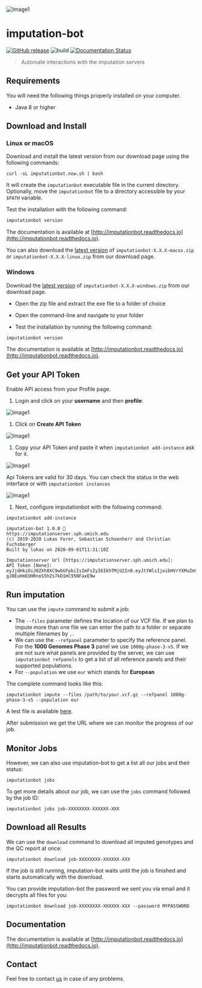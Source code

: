 ![Image1](assets/logo.png)

# imputation-bot

[![GitHub release](https://img.shields.io/github/release/lukfor/imputationbot.svg)](https://GitHub.com/lukfor/imputationbot/releases/)
![build](https://github.com/lukfor/imputationbot/workflows/build/badge.svg)
[![Documentation Status](https://readthedocs.org/projects/imputationbot/badge/?version=latest)](https://imputationbot.readthedocs.io/en/latest/?badge=latest)


> Automate interactions with the imputation servers


## Requirements

You will need the following things properly installed on your computer.

* Java 8 or higher


## Download and Install

### Linux or macOS

Download and install the latest version from our download page using the following commands:

```
curl -sL imputationbot.now.sh | bash
```

It will create the `imputationbot` executable file in the current directory. Optionally, move the `imputationbot` file to a directory accessible by your `$PATH` variable.

Test the installation with the following command:

```sh
imputationbot version
```

The documentation is available at [http://imputationbot.readthedocs.io](http://imputationbot.readthedocs.io).

You can also download the [latest version](https://github.com/lukfor/imputationbot/releases/latest) of `imputationbot-X.X.X-macos.zip` or `imputationbot-X.X.X-linux.zip` from our download page.


### Windows

Download the [latest version](https://github.com/lukfor/imputationbot/releases/latest) of `imputationbot-X.X.X-windows.zip` from our download page.

- Open the zip file and extract the exe file to a folder of choice

- Open the command-line and navigate to your folder

- Test the installation by running the following command:

```sh
imputationbot version
```


The documentation is available at [http://imputationbot.readthedocs.io](http://imputationbot.readthedocs.io).


## Get your API Token

Enable API access from your Profile page.

1. Login and click on your **username** and then **profile**:

![Image1](assets/token1.png)

1. Click on **Create API Token**

![Image1](assets/token2.png)

1. Copy your API Token and paste it when `imputationbot add-instance` ask for it.

![Image1](assets/token3.png)

Api Tokens are valid for 30 days. You can check the status in the web interface or with `imputationbot instances`

![Image1](assets/token4.png)

1. Next, configure imputationbot with the following command:

```
imputationbot add-instance
```

```
imputation-bot 1.0.0 🤖
https://imputationserver.sph.umich.edu
(c) 2019-2020 Lukas Forer, Sebastian Schoenherr and Christian Fuchsberger
Built by lukas on 2020-09-01T11:31:10Z

Imputationserver Url [https://imputationserver.sph.umich.edu]:
API Token [None]: eyJjdHkiOiJ0ZXh0XC9wbGFpbiIsImFsZyI6IkhTMjU2In0.eyJtYWlsIjoibHVrYXMuZm9yZXJAaS1tZWQuYWMuYXQiLCJleHBpcmUiOjE1NzMyMjkwNTY3NTEsIm5hbWUiOiJMdWthcyBGb3JlciIsImFwaSI6dHJ1ZSwidXNlcm5hbWUiOiJsdWtmb3IifQ.qY7iEM6ul-gJ0EuHmEUHRnoS5hZs7kD1HC95NFaxE9w
```

## Run imputation

You can use the `impute` command to submit a job:

- The `--files` parameter defines the location of our VCF file. If we plan to impute more than one file we can enter the path to a folder or separate multiple filenames by `,`.
- We can use the `--refpanel` parameter to specify the reference panel. For the **1000 Genomes Phase 3** panel we use `1000g-phase-3-v5`. If we are not sure what panels are provided by the server, we can use `imputationbot refpanels` to get a list of all reference panels and their supported populations.
- For `--population` we use `eur` which stands for **European**

The complete command looks like this:

```
imputationbot impute --files /path/to/your.vcf.gz --refpanel 1000g-phase-3-v5 --population eur
```

A test file is available [here](https://github.com/lukfor/imputationserver-ashg20/raw/main/files/chr20.R50.merged.1.330k.recode.small.vcf.gz).

After submission we get the URL where we can monitor the progress of our job.

## Monitor Jobs

However, we can also use imputation-bot to get a list all our jobs and their status:

```
imputationbot jobs
```

To get more details about our job, we can use the `jobs` command followed by the job ID:

```
imputationbot jobs job-XXXXXXXX-XXXXXX-XXX
```

## Download all Results

We can use the `download` command to download all imputed genotypes and the QC report at once:

```
imputationbot download job-XXXXXXXX-XXXXXX-XXX
```

If the job is still running, imputation-bot waits until the job is finished and starts automatically with the download.

You can provide imputation-bot the password we sent you via email and it decrypts all files for you:

```
imputationbot download job-XXXXXXXX-XXXXXX-XXX --password MYPASSWORD
```

## Documentation

The documentation is available at [http://imputationbot.readthedocs.io](http://imputationbot.readthedocs.io).

## Contact

Feel free to contact [us](https://imputationserver.sph.umich.edu/index.html#!pages/contact) in case of any problems.
